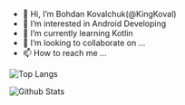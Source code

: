 - 👋 Hi, I’m Bohdan Kovalchuk(@KingKoval)
- 👀 I’m interested in Android Developing
- 🌱 I’m currently learning Kotlin
- 💞️ I’m looking to collaborate on ...
- 📫 How to reach me ...

<!---
KingKoval/KingKoval is a ✨ special ✨ repository because its `README.md` (this file) appears on your GitHub profile.
You can click the Preview link to take a look at your changes.
--->

![Top Langs](https://github-readme-stats.vercel.app/api/top-langs/?username=KingKoval&hide=TeX&layout=compact&theme=gruvbox)

![Github Stats](https://github-readme-stats.vercel.app/api?username=KingKoval&count_private=true&show_icons=true&include_all_commits=true&theme=gruvbox)
